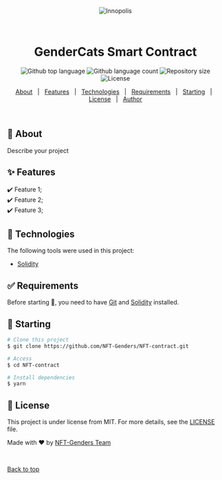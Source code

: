 <div align="center" id="top"> 
  <img src="./.github/app.gif" alt="Innopolis" />

  &#xa0;

  <!-- <a href="https://innopolis.netlify.app">Demo</a> -->
</div>

<h1 align="center">GenderCats Smart Contract</h1>

<p align="center">
  <img alt="Github top language" src="https://img.shields.io/github/languages/top/{{YOUR_GITHUB_USERNAME}}/innopolis?color=56BEB8">

  <img alt="Github language count" src="https://img.shields.io/github/languages/count/{{YOUR_GITHUB_USERNAME}}/innopolis?color=56BEB8">

  <img alt="Repository size" src="https://img.shields.io/github/repo-size/{{YOUR_GITHUB_USERNAME}}/innopolis?color=56BEB8">

  <img alt="License" src="https://img.shields.io/github/license/{{YOUR_GITHUB_USERNAME}}/innopolis?color=56BEB8">

  <!-- <img alt="Github issues" src="https://img.shields.io/github/issues/{{YOUR_GITHUB_USERNAME}}/innopolis?color=56BEB8" /> -->

  <!-- <img alt="Github forks" src="https://img.shields.io/github/forks/{{YOUR_GITHUB_USERNAME}}/innopolis?color=56BEB8" /> -->

  <!-- <img alt="Github stars" src="https://img.shields.io/github/stars/{{YOUR_GITHUB_USERNAME}}/innopolis?color=56BEB8" /> -->
</p>

<!-- Status -->

<!-- <h4 align="center"> 
	🚧  Innopolis 🚀 Under construction...  🚧
</h4> 

<hr> -->

<p align="center">
  <a href="#dart-about">About</a> &#xa0; | &#xa0; 
  <a href="#sparkles-features">Features</a> &#xa0; | &#xa0;
  <a href="#rocket-technologies">Technologies</a> &#xa0; | &#xa0;
  <a href="#white_check_mark-requirements">Requirements</a> &#xa0; | &#xa0;
  <a href="#checkered_flag-starting">Starting</a> &#xa0; | &#xa0;
  <a href="#memo-license">License</a> &#xa0; | &#xa0;
  <a href="https://github.com/{{YOUR_GITHUB_USERNAME}}" target="_blank">Author</a>
</p>

<br>

## :dart: About ##

Describe your project

## :sparkles: Features ##

:heavy_check_mark: Feature 1;\
:heavy_check_mark: Feature 2;\
:heavy_check_mark: Feature 3;

## :rocket: Technologies ##

The following tools were used in this project:

- [Solidity](https://expo.io/)

## :white_check_mark: Requirements ##

Before starting :checkered_flag:, you need to have [Git](https://git-scm.com) and [Solidity](https://nodejs.org/en/) installed.

## :checkered_flag: Starting ##

```bash
# Clone this project
$ git clone https://github.com/NFT-Genders/NFT-contract.git

# Access
$ cd NFT-contract

# Install dependencies
$ yarn
```

## :memo: License ##

This project is under license from MIT. For more details, see the [LICENSE](LICENSE.md) file.


Made with :heart: by <a href="https://github.com/NFT-Genders" target="_blank">NFT-Genders Team</a>

&#xa0;

<a href="#top">Back to top</a>
